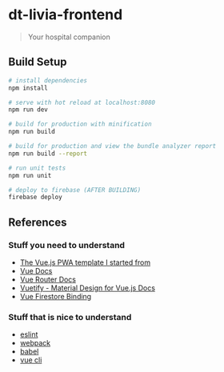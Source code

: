 # dt-livia-frontend

> Your hospital companion

## Build Setup

``` bash
# install dependencies
npm install

# serve with hot reload at localhost:8080
npm run dev

# build for production with minification
npm run build

# build for production and view the bundle analyzer report
npm run build --report

# run unit tests
npm run unit

# deploy to firebase (AFTER BUILDING)
firebase deploy
```


## References
### Stuff you need to understand
+ [The Vue.js PWA template I started from](https://www.github.com/vuejs-templates/pwa)
+ [Vue Docs](https://vuejs.org/v2/guide/)
+ [Vue Router Docs](https://router.vuejs.org)
+ [Vuetify - Material Design for Vue.js Docs](https://vuetifyjs.com/en/getting-started/quick-start)
+ [Vue Firestore Binding](https://github.com/gdg-tangier/vue-firestore)
### Stuff that is nice to understand
+ [eslint](https://eslint.org)
+ [webpack](http://webpack.github.io)
+ [babel](https://babeljs.io)
+ [vue cli](https://cli.vuejs.org)